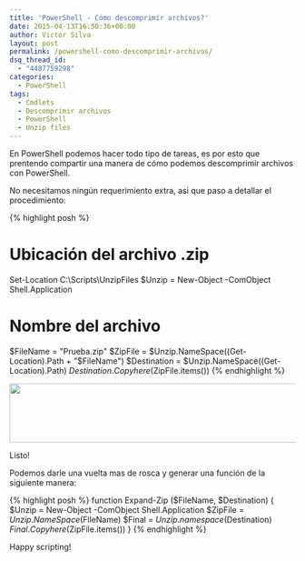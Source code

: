 ```yaml
---
title: 'PowerShell - Cómo descomprimir archivos?'
date: 2015-04-13T16:50:36+00:00
author: Victor Silva
layout: post
permalink: /powershell-como-descomprimir-archivos/
dsq_thread_id:
  - "4487759298"
categories:
  - PowerShell
tags:
  - Cmdlets
  - Descomprimir archivos
  - PowerShell
  - Unzip files
---
```

En PowerShell podemos hacer todo tipo de tareas, es por esto que prentendo compartir una manera de cómo podemos descomprimir archivos con PowerShell.

No necesitamos ningún requerimiento extra, asi que paso a detallar el procedimiento:

{% highlight posh %}
# Ubicación del archivo .zip
Set-Location C:\Scripts\UnzipFiles
$Unzip = New-Object -ComObject Shell.Application
# Nombre del archivo
$FileName = "Prueba.zip" 
$ZipFile = $Unzip.NameSpace((Get-Location).Path + "\$FileName") 
$Destination = $Unzip.NameSpace((Get-Location).Path) 
$Destination.Copyhere($ZipFile.items())
{% endhighlight %}

<img src="https://lh3.googleusercontent.com/-rjzbsVGtq9k/VSwPeYSzfII/AAAAAAAAG5Q/SB51Tz29-L4/w686-h104-no/PS_UnzipFiles_01.png" width="686" height="104" class="alignnone" />

Listo!

Podemos darle una vuelta mas de rosca y generar una función de la siguiente manera:

{% highlight posh %}
function Expand-Zip ($FileName, $Destination) {
  $Unzip = New-Object -ComObject Shell.Application
  $ZipFile = $Unzip.NameSpace($FileName)
  $Final = $Unzip.namespace($Destination)
  $Final.Copyhere($ZipFile.items())
}
{% endhighlight %}

Happy scripting!